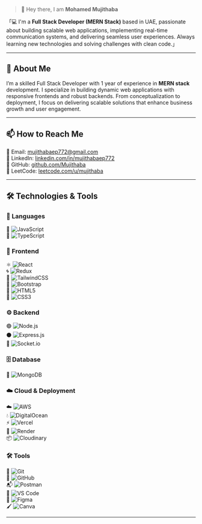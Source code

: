 > 👋 Hey there, I am **Mohamed Mujithaba**  

「💻 I'm a **Full Stack Developer (MERN Stack)** based in UAE, passionate about building scalable web applications, implementing real-time communication systems, and delivering seamless user experiences. Always learning new technologies and solving challenges with clean code.」

---

## 🔗 About Me
I’m a skilled Full Stack Developer with 1 year of experience in **MERN stack** development. I specialize in building dynamic web applications with responsive frontends and robust backends. From conceptualization to deployment, I focus on delivering scalable solutions that enhance business growth and user engagement.  

---

## 📫 How to Reach Me
📧 Email: [mujithabaep772@gmail.com](mailto:mujithabaep772@gmail.com)  
🔗 LinkedIn: [linkedin.com/in/mujithabaep772](https://www.linkedin.com/in/mujithabaep772/)  
🐙 GitHub: [github.com/Mujithaba](https://github.com/Mujithaba)  
📝 LeetCode: [leetcode.com/u/mujithaba](https://leetcode.com/u/mujithaba/)  

---

## 🛠️ Technologies & Tools

### 🚨 Languages  
💛 ![JavaScript](https://img.shields.io/badge/JavaScript-F7DF1E?logo=javascript&logoColor=black)  
💙 ![TypeScript](https://img.shields.io/badge/TypeScript-3178C6?logo=typescript&logoColor=white)  

### 🎨 Frontend  
⚛️ ![React](https://img.shields.io/badge/React-61DAFB?logo=react&logoColor=black)  
🌀 ![Redux](https://img.shields.io/badge/Redux-764ABC?logo=redux&logoColor=white)  
🎨 ![TailwindCSS](https://img.shields.io/badge/TailwindCSS-06B6D4?logo=tailwindcss&logoColor=white)  
💜 ![Bootstrap](https://img.shields.io/badge/Bootstrap-7952B3?logo=bootstrap&logoColor=white)  
📄 ![HTML5](https://img.shields.io/badge/HTML5-E34F26?logo=html5&logoColor=white)  
🎨 ![CSS3](https://img.shields.io/badge/CSS3-1572B6?logo=css3&logoColor=white)  

### ⚙️ Backend  
🟢 ![Node.js](https://img.shields.io/badge/Node.js-339933?logo=node.js&logoColor=white)  
⚫ ![Express.js](https://img.shields.io/badge/Express.js-000000?logo=express&logoColor=white)  
💬 ![Socket.io](https://img.shields.io/badge/Socket.io-010101?logo=socket.io&logoColor=white)  

### 🗄️ Database  
🍃 ![MongoDB](https://img.shields.io/badge/MongoDB-47A248?logo=mongodb&logoColor=white)  

### ☁️ Cloud & Deployment  
☁️ ![AWS](https://img.shields.io/badge/AWS-232F3E?logo=amazon-aws&logoColor=white)  
💧 ![DigitalOcean](https://img.shields.io/badge/DigitalOcean-0080FF?logo=digitalocean&logoColor=white)  
⚡ ![Vercel](https://img.shields.io/badge/Vercel-000000?logo=vercel&logoColor=white)  
🚀 ![Render](https://img.shields.io/badge/Render-46E3B7?logo=render&logoColor=black)  
📦 ![Cloudinary](https://img.shields.io/badge/Cloudinary-3448C5?logo=cloudinary&logoColor=white)  

### 🛠️ Tools  
🐙 ![Git](https://img.shields.io/badge/Git-F05032?logo=git&logoColor=white)  
🔗 ![GitHub](https://img.shields.io/badge/GitHub-181717?logo=github&logoColor=white)  
📬 ![Postman](https://img.shields.io/badge/Postman-FF6C37?logo=postman&logoColor=white)  
📝 ![VS Code](https://img.shields.io/badge/VS%20Code-007ACC?logo=visualstudiocode&logoColor=white)  
🎨 ![Figma](https://img.shields.io/badge/Figma-F24E1E?logo=figma&logoColor=white)  
🖌️ ![Canva](https://img.shields.io/badge/Canva-00C4CC?logo=canva&logoColor=white)  

---

